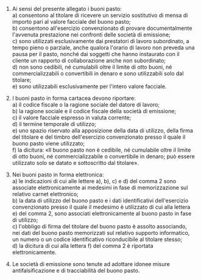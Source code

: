 1. Ai sensi del presente allegato i buoni pasto:<br>a) consentono al titolare di ricevere un servizio sostitutivo di mensa di importo pari al valore facciale del buono pasto;<br>b) consentono all'esercizio convenzionato di provare documentalmente l'avvenuta prestazione nei confronti delle società di emissione;<br>c) sono utilizzati esclusivamente dai prestatori di lavoro subordinato, a tempo pieno o parziale, anche qualora l'orario di lavoro non preveda una pausa per il pasto, nonché dai soggetti che hanno instaurato con il cliente un rapporto di collaborazione anche non subordinato;<br>d) non sono cedibili, né cumulabili oltre il limite di otto buoni, né commercializzabili o convertibili in denaro e sono utilizzabili solo dal titolare;<br>e) sono utilizzabili esclusivamente per l'intero valore facciale. 

2. I buoni pasto in forma cartacea devono riportare:<br>a) il codice fiscale o la ragione sociale del datore di lavoro;<br>b) la ragione sociale e il codice fiscale della società di emissione;<br>c) il valore facciale espresso in valuta corrente;<br>d) il termine temporale di utilizzo;<br>e) uno spazio riservato alla apposizione della data di utilizzo, della firma del titolare e del timbro dell'esercizio convenzionato presso il quale il buono pasto viene utilizzato;<br>f) la dicitura: «Il buono pasto non è cedibile, né cumulabile oltre il limite di otto buoni, né commercializzabile o convertibile in denaro; può essere utilizzato solo se datato e  sottoscritto dal titolare».

3. Nei buoni pasto in forma elettronica:<br>a) le indicazioni di cui alle lettere a), b), c) e d) del comma 2 sono associate elettronicamente ai medesimi in fase di memorizzazione sul relativo carnet elettronico;<br>b) la data di utilizzo del buono pasto e i dati identificativi dell'esercizio convenzionato presso il quale il medesimo è utilizzato di cui alla lettera e) del comma 2, sono associati elettronicamente al buono pasto in fase di utilizzo;<br>c) l'obbligo di firma del titolare del buono pasto è assolto associando, nei dati del buono pasto memorizzati sul relativo supporto informatico, un numero o un codice identificativo riconducibile al titolare stesso;<br>d) la dicitura di cui alla lettera f) del comma 2 è riportata elettronicamente.

4. Le società di emissione sono tenute ad adottare idonee misure antifalsificazione e di tracciabilità del buono pasto.